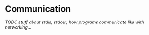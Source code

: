 # Communication

_TODO stuff about stdin, stdout, how programs communicate like with networking..._
